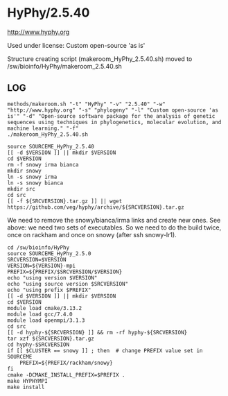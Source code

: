 HyPhy/2.5.40
========================

<http://www.hyphy.org>

Used under license:
Custom open-source 'as is'


Structure creating script (makeroom_HyPhy_2.5.40.sh) moved to /sw/bioinfo/HyPhy/makeroom_2.5.40.sh

LOG
---

    methods/makeroom.sh "-t" "HyPhy" "-v" "2.5.40" "-w" "http://www.hyphy.org" "-s" "phylogeny" "-l" "Custom open-source 'as is'" "-d" "Open-source software package for the analysis of genetic sequences using techniques in phylogenetics, molecular evolution, and machine learning." "-f"
    ./makeroom_HyPhy_2.5.40.sh

    source SOURCEME_HyPhy_2.5.40 
    [[ -d $VERSION ]] || mkdir $VERSION
    cd $VERSION
    rm -f snowy irma bianca
    mkdir snowy
    ln -s snowy irma
    ln -s snowy bianca
    mkdir src
    cd src
    [[ -f ${SRCVERSION}.tar.gz ]] || wget https://github.com/veg/hyphy/archive/${SRCVERSION}.tar.gz

We need to remove the snowy/bianca/irma links and create new ones.  See above: we need two sets of executables.  So we need to do the build twice, once on rackham and once on snowy (after ssh snowy-lr1).

    cd /sw/bioinfo/HyPhy
    source SOURCEME_HyPhy_2.5.0 
    SRCVERSION=$VERSION
    VERSION=${VERSION}-mpi
    PREFIX=${PREFIX/$SRCVERSION/$VERSION}
    echo "using version $VERSION"
    echo "using source version $SRCVERSION"
    echo "using prefix $PREFIX"
    [[ -d $VERSION ]] || mkdir $VERSION
    cd $VERSION
    module load cmake/3.13.2
    module load gcc/7.4.0
    module load openmpi/3.1.3
    cd src
    [[ -d hyphy-${SRCVERSION} ]] && rm -rf hyphy-${SRCVERSION}
    tar xzf ${SRCVERSION}.tar.gz
    cd hyphy-$SRCVERSION
    if [[ $CLUSTER == snowy ]] ; then  # change PREFIX value set in SOURCEME
        PREFIX=${PREFIX/rackham/snowy}
    fi
    cmake -DCMAKE_INSTALL_PREFIX=$PREFIX .
    make HYPHYMPI
    make install


